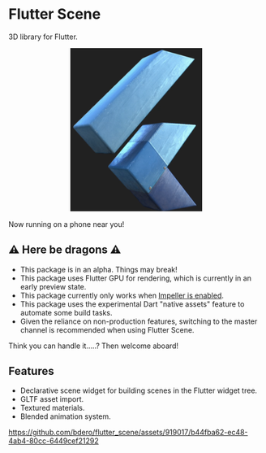 # Flutter Scene

3D library for Flutter.

<p align="center">
  <img width="260" src="screenshots/flutter_scene_logo.png">
</p>

Now running on a phone near you!

## ⚠️ Here be dragons ⚠️

- This package is in an alpha. Things may break!
- This package uses Flutter GPU for rendering, which is currently in an early preview state.
- This package currently only works when [Impeller is enabled](https://docs.flutter.dev/perf/impeller#availability).
- This package uses the experimental Dart "native assets" feature to automate some build tasks.
- Given the reliance on non-production features, switching to the master channel is recommended when using Flutter Scene.

Think you can handle it.....? Then welcome aboard!

## Features

* Declarative scene widget for building scenes in the Flutter widget tree.
* GLTF asset import.
* Textured materials.
* Blended animation system.

https://github.com/bdero/flutter_scene/assets/919017/b44fba62-ec48-4ab4-80cc-6449cef21292
